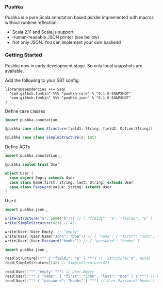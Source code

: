 ### Pushka

Pushka is a pure Scala annotation based pickler implemented with macros without runtime reflection.

  * Scala 2.11 and Scala.js support
  * Human-readable JSON printer (see bellow)
  * Not only JSON. You can implement your own backend

### Getting Started

Pushka now in early development stage. So only local snapshots are available.

Add the following to your SBT config:

    libraryDependencies ++= Seq(
      "com.github.fomkin" %%% "pushka-core" % "0.1.0-SNAPSHOT"
      "com.github.fomkin" %%% "pushka-json" % "0.1.0-SNAPSHOT"
    )

Define case classes

```scala
import pushka.annotation._

@pushka case class Structure(field1: String, field2: Option[String])

@pushka case class SimpleStructure(x: Int)
```

Define ADTs

```scala
import pushka.annotation._

@pushka sealed trait User

object User {
  case object Empty extends User
  case class Name(first: String, last: String) extends User
  case class Password(value: String) extends User
}
```

Use it

```scala
import pushka.json._

write(Structure("a", Some("b"))) // { "field1": "a", "field2": "b" }
write(SimpleStrcuture(42)) // 42

write[User](User.Empty) // "empty"
write[User](User.Name("John", "Doe")) // { "name": { "first": "John", "last": "Doe" } }
write[User](User.Password("boobs")) // { "password": "boobs" }
```

```scala
import pushka.json._

read[Structure](""" { "field1": "a" } """) //  Structure("a", None)
read[SimpleStrcuture](42) // SimpleStrcuture(42)

read[User](""" "empty" """) // User.Empty
read[User](""" { "name": { "first": "John", "last": "Doe" } } """) // User.Name("John", "Doe")
read[User](""" { "password": "boobs" } """) // User.Password("boobs")
```
